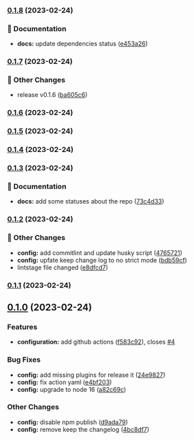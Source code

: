 ### [0.1.8](https://github.com/amgadfahmi/memory-fun/compare/0.1.7...0.1.8) (2023-02-24)

### 📝 Documentation

- **docs:** update dependencies status ([e453a26](https://github.com/amgadfahmi/memory-fun/commit/e453a2631aefc890b5b7e655a4980b4484f8fc0c))

### [0.1.7](https://github.com/amgadfahmi/memory-fun/compare/0.1.5...0.1.7) (2023-02-24)

### 🚚 Other Changes

- release v0.1.6 ([ba605c6](https://github.com/amgadfahmi/memory-fun/commit/ba605c6e1096acb55e9b0a771a31bf27c2bbaed0))

### [0.1.6](https://github.com/amgadfahmi/memory-fun/compare/0.1.5...0.1.6) (2023-02-24)

### [0.1.5](https://github.com/amgadfahmi/memory-fun/compare/0.1.4...0.1.5) (2023-02-24)

### [0.1.4](https://github.com/amgadfahmi/memory-fun/compare/0.1.3...0.1.4) (2023-02-24)

### [0.1.3](https://github.com/amgadfahmi/memory-fun/compare/0.1.2...0.1.3) (2023-02-24)

### 📝 Documentation

- **docs:** add some statuses about the repo ([73c4d33](https://github.com/amgadfahmi/memory-fun/commit/73c4d33fe552c185b4774f0ab785e8917d369d1d))

### [0.1.2](https://github.com/amgadfahmi/memory-fun/compare/0.1.1...0.1.2) (2023-02-24)

### 🚚 Other Changes

- **config:** add commitlint and update husky script ([4765721](https://github.com/amgadfahmi/memory-fun/commit/476572167ea045254b17e630eaa7e5892853bcf3))
- **config:** upfate keep change log to no strict mode ([bdb59cf](https://github.com/amgadfahmi/memory-fun/commit/bdb59cf0f1a22fcd833dfb4acab4bb219e8ff1ee))
- lintstage file changed ([e8dfcd7](https://github.com/amgadfahmi/memory-fun/commit/e8dfcd7103cc1c7b6f49786cb5f28e9df9ea567e))

### [0.1.1](https://github.com/amgadfahmi/memory-fun/compare/0.1.0...0.1.1) (2023-02-24)

## [0.1.0](https://github.com/amgadfahmi/memory-fun/compare/0.0.1...0.1.0) (2023-02-24)

### Features

- **configuration:** add github actions ([f583c92](https://github.com/amgadfahmi/memory-fun/commit/f583c92023190e52ae4ad47a327896c2d90ffa2b)), closes [#4](https://github.com/amgadfahmi/memory-fun/issues/4)

### Bug Fixes

- **config:** add missing plugins for release it ([24e9827](https://github.com/amgadfahmi/memory-fun/commit/24e9827239941fac0b992567c2eec8a41e7c07da))
- **config:** fix action yaml ([e4bf203](https://github.com/amgadfahmi/memory-fun/commit/e4bf20330daf2db0216d228aa23b315e5d9e6cbc))
- **config:** upgrade to node 16 ([a82c69c](https://github.com/amgadfahmi/memory-fun/commit/a82c69cecf64001da47fdeccf068d541201f5add))

### Other Changes

- **config:** disable npm publish ([d9ada79](https://github.com/amgadfahmi/memory-fun/commit/d9ada792d1cc90a572a00a76bcb7428e8cdb9db3))
- **config:** remove keep the changelog ([4bc8df7](https://github.com/amgadfahmi/memory-fun/commit/4bc8df781016e24737ccb9ea5ef5fbb89f7193b1))
